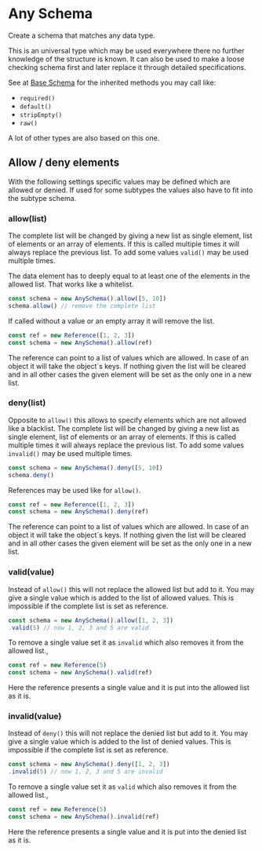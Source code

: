 # Any Schema

Create a schema that matches any data type.

This is an universal type which may be used everywhere there no further knowledge
of the structure is known. It can also be used to make a loose checking schema
first and later replace it through detailed specifications.

See at [Base Schema](base.md) for the inherited methods you may call like:
- `required()`
- `default()`
- `stripEmpty()`
- `raw()`

A lot of other types are also based on this one.

## Allow / deny elements

With the following settings specific values may be defined which are allowed or denied. If used
for some subtypes the values also have to fit into the subtype schema.

### allow(list)

The complete list will be changed by giving a new list as single element, list of elements or
an array of elements. If this is called multiple times it will always replace the previous list.
To add some values `valid()` may be used multiple times.

The data element has to deeply equal to at least one of the elements in the allowed list. That works
like a whitelist.

```js
const schema = new AnySchema().allow([5, 10])
schema.allow() // remove the complete list
```

If called without a value or an empty array it will remove the list.

```js
const ref = new Reference([1, 2, 3])
const schema = new AnySchema().allow(ref)
```

The reference can point to a list of values which are allowed. In case of an object it will take the
object´s keys. If nothing given the list will be cleared and in all other cases the given element will
be set as the only one in a new list.

### deny(list)

Opposite to `allow()` this allows to specify elements which are not allowed like a blacklist.
The complete list will be changed by giving a new list as single element, list of elements or
an array of elements. If this is called multiple times it will always replace the previous list.
To add some values `invalid()` may be used multiple times.

```js
const schema = new AnySchema().deny([5, 10])
schema.deny()
```

References may be used like for `allow()`.

```js
const ref = new Reference([1, 2, 3])
const schema = new AnySchema().deny(ref)
```

The reference can point to a list of values which are allowed. In case of an object it will take the
object´s keys. If nothing given the list will be cleared and in all other cases the given element will
be set as the only one in a new list.

### valid(value)

Instead of `allow()` this will not replace the allowed list but add to it. You may give a single
value which is added to the list of allowed values. This is impossible if the complete list is
set as reference.

```js
const schema = new AnySchema().allow([1, 2, 3])
.valid(5) // now 1, 2, 3 and 5 are valid
```

To remove a single value set it as `invalid` which also removes it from the allowed list.,

```js
const ref = new Reference(5)
const schema = new AnySchema().valid(ref)
```

Here the reference presents a single value and it is put into the allowed list as it is.

### invalid(value)

Instead of `deny()` this will not replace the denied list but add to it. You may give a single
value which is added to the list of denied values. This is impossible if the complete list is
set as reference.

```js
const schema = new AnySchema().deny([1, 2, 3])
.invalid(5) // now 1, 2, 3 and 5 are invalid
```

To remove a single value set it as `valid` which also removes it from the allowed list.,

```js
const ref = new Reference(5)
const schema = new AnySchema().invalid(ref)
```

Here the reference presents a single value and it is put into the denied list as it is.

